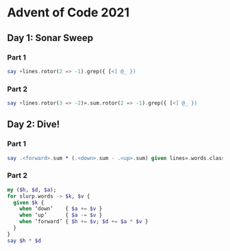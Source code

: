 # Advent of Code 2021

## Day 1: Sonar Sweep
### Part 1
```raku
say +lines.rotor(2 => -1).grep({ [<] @_ })
```

### Part 2
```raku
say +lines.rotor(3 => -2)».sum.rotor(2 => -1).grep({ [<] @_ })
```

## Day 2: Dive!
### Part 1
```raku
say .<forward>.sum * (.<down>.sum - .<up>.sum) given lines».words.classify(*[0], as => *[1])
```

### Part 2
```raku
my ($h, $d, $a);
for slurp.words -> $k, $v {
  given $k {
    when ‘down’    { $a += $v }
    when ‘up’      { $a -= $v }
    when ‘forward’ { $h += $v; $d += $a * $v }
  }
}
say $h * $d
```

